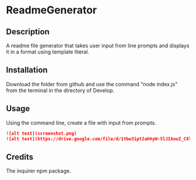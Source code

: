 # ReadmeGenerator

## Description 
A readme file generator that takes user input from line prompts and displays it in a format using template literal.

## Installation

Download the folder from github and use the command "node index.js" from the terminal in the directory of Develop.


## Usage 

Using the command line, create a file with input from prompts.

```md
![alt text](screenshot.png)
![alt text](https://drive.google.com/file/d/1tbw3ipt2aHAyW-5lJIAouZ_C8lf0L1L6/view)
```

## Credits

The inquirer npm package.

